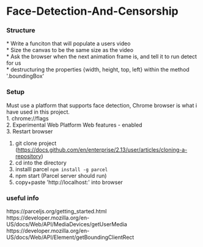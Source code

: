 # Face-Detection-And-Censorship



<h3>Structure</h3>
* Write a funciton that will populate a users video<br />
* Size the canvas to be the same size as the video<br />
* Ask the browser when the next animation frame is, and tell it to run detect for us<br />
* destructuring the properties {width, height, top, left} within the method '.boundingBox'<br />


<h3>Setup</h3>
Must use a platform that supports face detection, Chrome browser is what i have used in this project. <br />
  1. chrome://flags<br />
  2. Experimental Web Platform Web features - enabled<br />
  3. Restart browser<br />

  1. git clone project (https://docs.github.com/en/enterprise/2.13/user/articles/cloning-a-repository)<br />
  2. cd into the directory<br />
  3. installl parcel `npm install -g parcel`
  4. npm start (Parcel server should run)<br />
  5. copy+paste 'http://localhost:' into browser<br />


<h3>useful info</h3>
https://parceljs.org/getting_started.html<br />
https://developer.mozilla.org/en-US/docs/Web/API/MediaDevices/getUserMedia<br />
https://developer.mozilla.org/en-US/docs/Web/API/Element/getBoundingClientRect<br />

